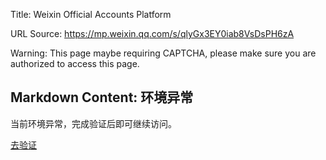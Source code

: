 Title: Weixin Official Accounts Platform

URL Source: https://mp.weixin.qq.com/s/qlyGx3EY0iab8VsDsPH6zA

Warning: This page maybe requiring CAPTCHA, please make sure you are authorized to access this page.

Markdown Content:
环境异常
----

当前环境异常，完成验证后即可继续访问。

[去验证](https://mp.weixin.qq.com/s/qlyGx3EY0iab8VsDsPH6zA)
